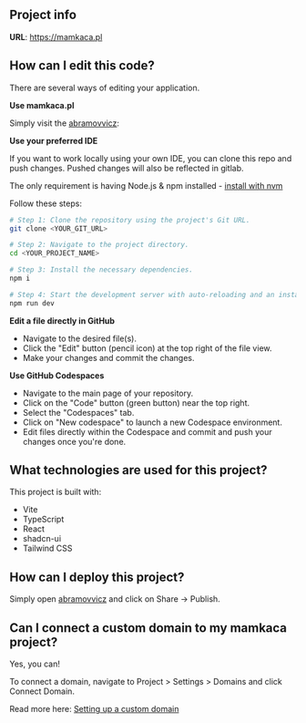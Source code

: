 
## Project info

**URL**: https://mamkaca.pl

## How can I edit this code?

There are several ways of editing your application.

**Use mamkaca.pl**

Simply visit the [abramovvicz](https://mamkaca.pl):

**Use your preferred IDE**

If you want to work locally using your own IDE, you can clone this repo and push changes. Pushed changes will also be reflected in gitlab.

The only requirement is having Node.js & npm installed - [install with nvm](https://github.com/nvm-sh/nvm#installing-and-updating)

Follow these steps:

```sh
# Step 1: Clone the repository using the project's Git URL.
git clone <YOUR_GIT_URL>

# Step 2: Navigate to the project directory.
cd <YOUR_PROJECT_NAME>

# Step 3: Install the necessary dependencies.
npm i

# Step 4: Start the development server with auto-reloading and an instant preview.
npm run dev
```

**Edit a file directly in GitHub**

- Navigate to the desired file(s).
- Click the "Edit" button (pencil icon) at the top right of the file view.
- Make your changes and commit the changes.

**Use GitHub Codespaces**

- Navigate to the main page of your repository.
- Click on the "Code" button (green button) near the top right.
- Select the "Codespaces" tab.
- Click on "New codespace" to launch a new Codespace environment.
- Edit files directly within the Codespace and commit and push your changes once you're done.

## What technologies are used for this project?

This project is built with:

- Vite
- TypeScript
- React
- shadcn-ui
- Tailwind CSS

## How can I deploy this project?

Simply open [abramovvicz](mamkaca.pl) and click on Share -> Publish.

## Can I connect a custom domain to my mamkaca project?

Yes, you can!

To connect a domain, navigate to Project > Settings > Domains and click Connect Domain.

Read more here: [Setting up a custom domain](mamkaca.pl)
